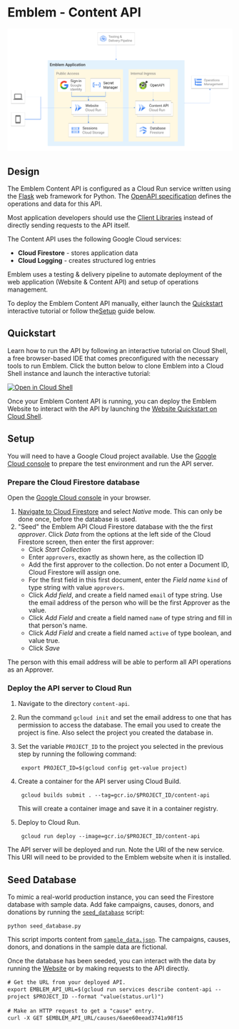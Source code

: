 # Emblem - Content API

![Emblem Application architecture diagram](../docs/images/application.png)
## Design
The Emblem Content API is configured as a Cloud Run service written using the [Flask](https://flask.palletsprojects.com/en/2.0.x/) web framework for Python. The [OpenAPI specification](./openapi.yaml) defines the operations and data for this API.

Most application developers should use the [Client Libraries](../client-libs) instead of directly sending requests to the API itself.

The Content API uses the following Google Cloud services:
- **Cloud Firestore** - stores application data
- **Cloud Logging** - creates structured log entries 

Emblem uses a testing & delivery pipeline to automate deployment of the web application (Website & Content API) and setup of operations management.

To deploy the Emblem Content API manually, either launch the [Quickstart](#quickstart) interactive tutorial or follow the[Setup](#setup) guide below.

## Quickstart

Learn how to run the API by following an interactive tutorial on Cloud Shell, a free browser-based IDE that comes preconfigured with the necessary tools to run Emblem. Click the button below to clone Emblem into a Cloud Shell instance and launch the interactive tutorial:

[![Open in Cloud Shell](https://gstatic.com/cloudssh/images/open-btn.svg)](https://ssh.cloud.google.com/cloudshell/editor?cloudshell_git_repo=https%3A%2F%2Fgithub.com%2FGoogleCloudPlatform%2Femblem&cloudshell_tutorial=docs%2Ftutorials%2Fapi-quickstart.md)

Once your Emblem Content API is running, you can deploy the Emblem Website to interact with the API by launching the [Website Quickstart on Cloud Shell](https://ssh.cloud.google.com/cloudshell/editor?cloudshell_git_repo=https%3A%2F%2Fgithub.com%2FGoogleCloudPlatform%2Femblem&cloudshell_tutorial=docs%2Ftutorials%2Fwebsite-quickstart.md).

## Setup

You will need to have a Google Cloud project available.
Use the [Google Cloud console](https://console.cloud.google.com/)
to prepare the test environment and run the API server.

### Prepare the Cloud Firestore database

Open the [Google Cloud console](https://console.cloud.google.com/)
in your browser.

1. [Navigate to Cloud Firestore](https://console.cloud.google.com/firestore/data)
and select *Native* mode. This can only be done once, before the database is used.
1. "Seed" the Emblem API Cloud Firestore database with the
the first _approver_. Click *Data* from the options at
the left side of the Cloud Firestore screen, then enter
the first approver:
    - Click *Start Collection*
    - Enter `approvers`, exactly as shown here, as the collection
    ID
    - Add the first approver to the collection. Do not
    enter a Document ID, Cloud Firestore will assign
    one.
    - For the first field in this first document, enter
    the *Field name* `kind` of type string with value
    `approvers`.
    - Click *Add field*, and create a field named `email`
    of type string. Use the email address of the person
    who will be the first Approver as the value.
    - Click *Add Field* and create a field named `name`
    of type string and fill in that person's name.
    - Click *Add Field* and create a field named
    `active` of type boolean, and value true.
    - Click *Save*

The person with this email address will be able to perform
all API operations as an Approver.

### Deploy the API server to Cloud Run

1. Navigate to the directory `content-api`.
1. Run the command `gcloud init` and set the email address
   to one that has permission to access the database. The
   email you used to create the project is fine. Also select
   the project you created the database in.
1. Set the variable `PROJECT_ID` to the project you selected in the previous step by running the following command:

        export PROJECT_ID=$(gcloud config get-value project)

1. Create a container for the API server using Cloud Build.

        gcloud builds submit . --tag=gcr.io/$PROJECT_ID/content-api

    This will create a container image and save it in
    a container registry.

1. Deploy to Cloud Run.

        gcloud run deploy --image=gcr.io/$PROJECT_ID/content-api

The API server will be deployed and run. Note the
URI of the new service. This URI will need to be provided to
the Emblem website when it is installed.

## Seed Database
To mimic a real-world production instance, you can seed the Firestore database with sample data. Add fake campaigns, causes, donors, and donations by running the [`seed_database`](./data/seed_database.py) script:

    python seed_database.py

This script imports content from [`sample_data.json`](./data/sample_data.json). The campaigns, causes, donors, and donations in the sample data are fictional.

Once the database has been seeded, you can interact with the data by running the [Website](../website/README.md) or by making requests to the API directly.

    # Get the URL from your deployed API.
    export EMBLEM_API_URL=$(gcloud run services describe content-api --project $PROJECT_ID --format "value(status.url)")

    # Make an HTTP request to get a "cause" entry.
    curl -X GET $EMBLEM_API_URL/causes/6aee60eead3741a98f15
